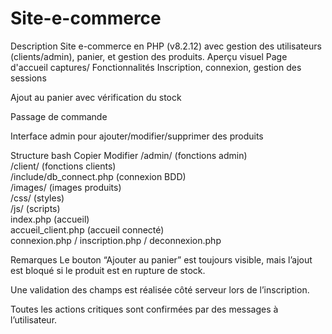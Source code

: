 # Site-e-commerce

Description
Site e-commerce en PHP (v8.2.12) avec gestion des utilisateurs (clients/admin), panier, et gestion des produits.
Aperçu visuel
Page d'accueil captures/
Fonctionnalités
Inscription, connexion, gestion des sessions

Ajout au panier avec vérification du stock

Passage de commande

Interface admin pour ajouter/modifier/supprimer des produits

Structure
bash
Copier
Modifier
/admin/ (fonctions admin)  
/client/ (fonctions clients)  
/include/db_connect.php (connexion BDD)  
/images/ (images produits)  
/css/ (styles)  
/js/ (scripts)  
index.php (accueil)  
accueil_client.php (accueil connecté)  
connexion.php / inscription.php / deconnexion.php  


Remarques
Le bouton “Ajouter au panier” est toujours visible, mais l’ajout est bloqué si le produit est en rupture de stock.

Une validation des champs est réalisée côté serveur lors de l’inscription.

Toutes les actions critiques sont confirmées par des messages à l’utilisateur.

